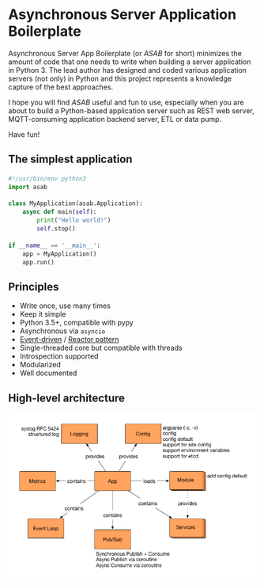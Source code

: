 # Asynchronous Server Application Boilerplate

Asynchronous Server App Boilerplate (or _ASAB_ for short) minimizes the amount of code that one needs to write when building a server application in Python 3. The lead author has designed and coded various application servers (not only) in Python and this project represents a knowledge capture of the best approaches.

I hope you will find _ASAB_ useful and fun to use, especially when you are about to build a Python-based application server such as REST web server, MQTT-consuming application backend server, ETL or data pump.

Have fun!


## The simplest application

```python
#!/usr/bin/env python3
import asab
	
class MyApplication(asab.Application):
    async def main(self):
        print("Hello world!")
        self.stop()
	
if __name__ == '__main__':
    app = MyApplication()
    app.run()
```

## Principles

 * Write once, use many times
 * Keep it simple
 * Python 3.5+, compatible with pypy
 * Asynchronous via `asyncio`
 * [Event-driven](http://en.wikipedia.org/wiki/Event_driven) / [Reactor pattern](https://en.wikipedia.org/wiki/Reactor_pattern)
 * Single-threaded core but compatible with threads
 * Introspection supported
 * Modularized
 * Well documented


## High-level architecture

![Schema of ASAB high-level achitecture](./doc/_static/asab_arch.png)
